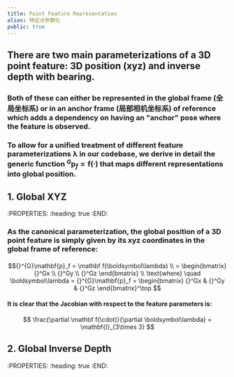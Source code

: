 ```yaml
---
title: Point Feature Representation
alias: 特征点参数化
public: true
---
```

## There are two main parameterizations of a 3D point feature: 3D position (xyz) and inverse depth with bearing.
### Both of these can either be represented in the global frame (全局坐标系) or in an anchor frame (局部相机坐标系) of reference which adds a dependency on having an "anchor" pose where the feature is observed.
### To allow for a unified treatment of different feature parameterizations $\boldsymbol \lambda$ in our codebase, we derive in detail the generic function ${}^{G}\mathbf{p}_f=\mathbf f (\cdot)$ that maps different representations into global position.
## 1. Global XYZ
:PROPERTIES:
:heading: true
:END:
### As the canonical parameterization, the global position of a 3D point feature is simply given by its xyz coordinates in the global frame of  reference:
####
$${}^{G}\mathbf{p}_f
= \mathbf f(\boldsymbol\lambda) \\
= \begin{bmatrix} {}^Gx \\ {}^Gy \\ {}^Gz \end{bmatrix} \\
\text{where} \quad \boldsymbol\lambda = {}^{G}\mathbf{p}_f = \begin{bmatrix} {}^Gx & {}^Gy & {}^Gz \end{bmatrix}^\top
$$
#### It is clear that the Jacobian with respect to the feature parameters is:
$$
\frac{\partial \mathbf f(\cdot)}{\partial \boldsymbol\lambda} = \mathbf{I}_{3\times 3}
$$
## 2. Global Inverse Depth
:PROPERTIES:
:heading: true
:END:
###
